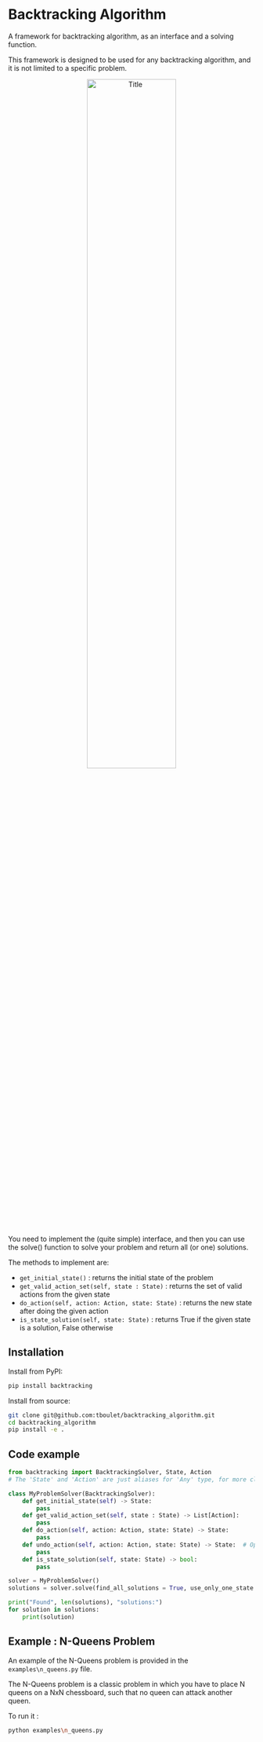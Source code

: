 # Backtracking Algorithm
A framework for backtracking algorithm, as an interface and a solving function.

This framework is designed to be used for any backtracking algorithm, and it is not limited to a specific problem.

<p align="center">
  <img src="assets/backtracking.png" alt="Title" width="60%"/>
</p>

You need to implement the (quite simple) interface, and then you can use the solve() function to solve your problem and return all (or one) solutions.

The methods to implement are:
- `get_initial_state()` : returns the initial state of the problem
- `get_valid_action_set(self, state : State)` : returns the set of valid actions from the given state
- `do_action(self, action: Action, state: State)` : returns the new state after doing the given action
- `is_state_solution(self, state: State)` : returns True if the given state is a solution, False otherwise

## Installation

Install from PyPI:
```bash
pip install backtracking
```

Install from source:
```bash
git clone git@github.com:tboulet/backtracking_algorithm.git
cd backtracking_algorithm
pip install -e .
```


## Code example

```python
from backtracking import BacktrackingSolver, State, Action
# The 'State' and 'Action' are just aliases for 'Any' type, for more clarity

class MyProblemSolver(BacktrackingSolver):
    def get_initial_state(self) -> State:
        pass
    def get_valid_action_set(self, state : State) -> List[Action]:
        pass
    def do_action(self, action: Action, state: State) -> State:
        pass
    def undo_action(self, action: Action, state: State) -> State:  # Optional, only if you want to use the 'use_only_one_state' parameter
        pass
    def is_state_solution(self, state: State) -> bool:
        pass

solver = MyProblemSolver()
solutions = solver.solve(find_all_solutions = True, use_only_one_state = False)

print("Found", len(solutions), "solutions:")
for solution in solutions:
    print(solution)
```


## Example : N-Queens Problem

An example of the N-Queens problem is provided in the `examples\n_queens.py` file.

The N-Queens problem is a classic problem in which you have to place N queens on a NxN chessboard, such that no queen can attack another queen.

To run it :
```bash
python examples\n_queens.py
```
